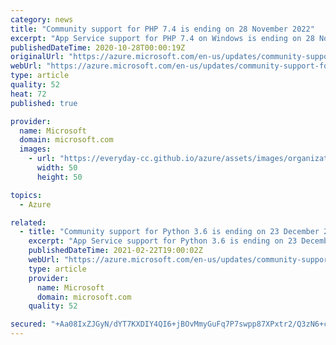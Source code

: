 ```yaml
---
category: news
title: "Community support for PHP 7.4 is ending on 28 November 2022"
excerpt: "App Service support for PHP 7.4 on Windows is ending on 28 November 2022."
publishedDateTime: 2020-10-28T00:00:19Z
originalUrl: "https://azure.microsoft.com/en-us/updates/community-support-for-php-74-is-ending-on-28-november-2022/"
webUrl: "https://azure.microsoft.com/en-us/updates/community-support-for-php-74-is-ending-on-28-november-2022/"
type: article
quality: 52
heat: 72
published: true

provider:
  name: Microsoft
  domain: microsoft.com
  images:
    - url: "https://everyday-cc.github.io/azure/assets/images/organizations/microsoft.com-50x50.jpg"
      width: 50
      height: 50

topics:
  - Azure

related:
  - title: "Community support for Python 3.6 is ending on 23 December 2021 "
    excerpt: "App Service support for Python 3.6 is ending on 23 December 2021. "
    publishedDateTime: 2021-02-22T19:00:02Z
    webUrl: "https://azure.microsoft.com/en-us/updates/community-support-for-python-36-is-ending-on-23-december-2021/"
    type: article
    provider:
      name: Microsoft
      domain: microsoft.com
    quality: 52

secured: "+Aa08IxZJGyN/dYT7KXDIY4QI6+jBOvMmyGuFq7P7swpp87XPxtr2/Q3zN6+cGTNh8QEZHK3z57L+MkJZl/AP7WQru0hkEDA1ughNHJfApE7ARAeQNQ8Q/Fw2cO7aU0Q6d2jvTOev5/u+nnctKgEzHfVSedpPtdGGIrPy961ceLWjRxOcfn7BlWobffMM4IMS9fSA1bYjX1BkQ2gJx+ZL8V8N61FvBbzgwF6IFLlRwpJ32HqU1Q6tg/Ri+cH67ZLJKSdU8w9s7BPg8n1wnwfxX+jYQZ7d86sRkA+XSSYi77VzeQS0wKDbZl2vWkZxjORk0iq0cyEhdx0PhW29cEJ2pEx65loLJxvDUtzzfmBZ3o=;Rrj7CaWqKKg4bbd8QZRJGQ=="
---
```


